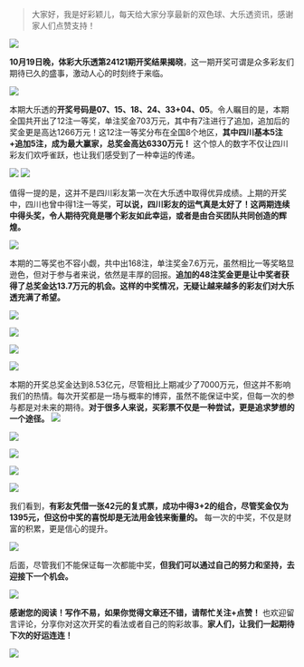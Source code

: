 
> 大家好，我是好彩颖儿，每天给大家分享最新的双色球、大乐透资讯，感谢家人们点赞支持！


![](https://cdn.jsdelivr.net/gh/wangwenjie1314/PicCDN/2024-10-20/1729380987795-image.png)


**10月19日晚，体彩大乐透第24121期开奖结果揭晓**，这一期开奖可谓是众多彩友们期待已久的盛事，激动人心的时刻终于来临。


![](https://cdn.jsdelivr.net/gh/wangwenjie1314/PicCDN/2024-10-20/1729381032661-image.png)


本期大乐透的**开奖号码是07、15、18、24、33+04、05**。令人瞩目的是，本期全国共开出了12注一等奖，单注奖金703万元，其中有7注进行了追加，追加后的奖金更是高达1266万元！这12注一等奖分布在全国8个地区，**其中四川基本5注+追加5注，成为最大赢家，总奖金高达6330万元！** 这个惊人的数字不仅让四川彩友们欢呼雀跃，也让我们感受到了一种幸运的传递。


![](https://cdn.jsdelivr.net/gh/wangwenjie1314/PicCDN/2024-10-20/1729380977570-image.png)
![](https://cdn.jsdelivr.net/gh/wangwenjie1314/PicCDN/2024-10-20/1729380962817-image.png)

值得一提的是，这并不是四川彩友第一次在大乐透中取得优异成绩。上期的开奖中，四川也曾中得1注一等奖，**可以说，四川彩友的运气真是太好了！这两期连续中得头奖，令人期待究竟是哪个彩友如此幸运，或者是由合买团队共同创造的辉煌。**


![](https://cdn.jsdelivr.net/gh/wangwenjie1314/PicCDN/2024-10-20/1729381087127-image.png)


本期的二等奖也不容小觑，共中出168注，单注奖金7.6万元，虽然相比一等奖略显逊色，但对于参与者来说，依然是丰厚的回报。**追加的48注奖金更是让中奖者获得了总奖金达13.7万元的机会。这样的中奖情况，无疑让越来越多的彩友们对大乐透充满了希望。**


![](https://cdn.jsdelivr.net/gh/wangwenjie1314/PicCDN/2024-10-20/1729381144656-image.png)


![](https://cdn.jsdelivr.net/gh/wangwenjie1314/PicCDN/2024-10-20/1729381153442-image.png)

![](https://cdn.jsdelivr.net/gh/wangwenjie1314/PicCDN/2024-10-20/1729381161502-image.png)


![](https://cdn.jsdelivr.net/gh/wangwenjie1314/PicCDN/2024-10-20/1729381168936-image.png)

本期的开奖总奖金达到8.53亿元，尽管相比上期减少了7000万元，但这并不影响我们的热情。每次开奖都是一场与概率的博弈，虽然不能保证中奖，但每一次的参与都是对未来的期待。**对于很多人来说，买彩票不仅是一种尝试，更是追求梦想的一个途径。**
![](https://cdn.jsdelivr.net/gh/wangwenjie1314/PicCDN/2024-10-20/1729381176936-image.png)


![](https://cdn.jsdelivr.net/gh/wangwenjie1314/PicCDN/2024-10-20/1729381184879-image.png)

![](https://cdn.jsdelivr.net/gh/wangwenjie1314/PicCDN/2024-10-20/1729381193345-image.png)


![](https://cdn.jsdelivr.net/gh/wangwenjie1314/PicCDN/2024-10-20/1729381199249-image.png)

![](https://cdn.jsdelivr.net/gh/wangwenjie1314/PicCDN/2024-10-20/1729381208690-image.png)


我们看到，**有彩友凭借一张42元的复式票，成功中得3+2的组合，尽管奖金仅为1395元，但这份中奖的喜悦却是无法用金钱来衡量的。** 每一次的中奖，不仅是财富的积累，更是信心的提升。


![](https://cdn.jsdelivr.net/gh/wangwenjie1314/PicCDN/2024-10-20/1729381050087-image.png)


后面，尽管我们不能保证每一次都能中奖，**但我们可以通过自己的努力和坚持，去迎接下一个机会。**


![](https://cdn.jsdelivr.net/gh/wangwenjie1314/PicCDN/2024-10-20/1729381272069-image.png)


**感谢您的阅读！写作不易，如果你觉得文章还不错，请帮忙关注+点赞！** 也欢迎留言评论，分享你对这次开奖的看法或者自己的购彩故事。**家人们，让我们一起期待下次的好运连连！**


![](https://cdn.jsdelivr.net/gh/wangwenjie1314/PicCDN/2024-10-20/1729381303898-image.png)
